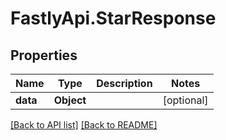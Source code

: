 # FastlyApi.StarResponse

## Properties

Name | Type | Description | Notes
------------ | ------------- | ------------- | -------------
**data** | **Object** |  | [optional] 



[[Back to API list]](../../README.md#endpoints) [[Back to README]](../../README.md)
